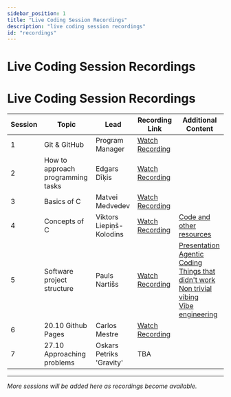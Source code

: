```yaml
---
sidebar_position: 1
title: "Live Coding Session Recordings"
description: "live coding session recordings"
id: "recordings"
---
```


# Live Coding Session Recordings

# Live Coding Session Recordings

| Session | Topic                              | Lead                   | Recording Link | Additional Content |
|----------|------------------------------------|------------------------|----------------|--------------------|
| 1 | Git & GitHub | Program Manager | [Watch Recording](https://drive.google.com/drive/folders/1Rba-1uo1-3dX4MdNPESMsFfgwjVAy7k8) |  |
| 2 | How to approach programming tasks | Edgars Dīķis | [Watch Recording](https://drive.google.com/file/d/18IxFSl6HgbMZW8woEvrQs4rEh0uW-P1u/view?usp=drive_link) |  |
| 3 | Basics of C | Matvei Medvedev | [Watch Recording](https://drive.google.com/file/d/1nN25-SReYUDiKB7lJG2RkvRDUAlCku4c/view?usp=drive_link) |  |
| 4 | Concepts of C | Viktors Liepiņš-Kolodins | [Watch Recording](https://drive.google.com/drive/folders/1Z92scyv11nPNr6M2tDGeBEby9Cxd2HyO?usp=drive_link) | [Code and other resources](https://github.com/IscreamDye/IntoC) |
| 5 | Software project structure | Pauls Nartišs | [Watch Recording](https://drive.google.com/file/d/1D3jXiOICQxONHWuKHALm2p2WO45JqWlP/view?usp=drive_link) | [Presentation](https://drive.google.com/file/d/1Qz4BYr8KQUsH_elYmgHtF-Jnt0zoB1Mf/view?usp=drive_link)<br/>[Agentic Coding](https://lucumr.pocoo.org/2025/6/12/agentic-coding/)<br/>[Things that didn't work](https://lucumr.pocoo.org/2025/7/30/things-that-didnt-work/)<br/>[Non trivial vibing](https://mitchellh.com/writing/non-trivial-vibing)<br/>[Vibe engineering](https://simonwillison.net/2025/Oct/7/vibe-engineering/) |
| 6 | 20.10 Github Pages | Carlos Mestre | [Watch Recording](https://drive.google.com/file/d/18wf5oDLnrL5gPkq1tzSoBU69SEHeQf_1/view?usp=drive_link) |  |
| 7 | 27.10 Approaching problems | Oskars Petriks 'Gravity'| TBA |  |



---

*More sessions will be added here as recordings become available.*
